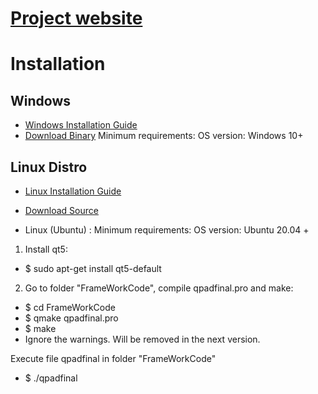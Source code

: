 # [Project website](https://udaanproject.org)

# Installation


## Windows 
- [Windows Installation Guide](https://docs.google.com/document/d/16P1UZ2t1Dd8qhAsl2UqL5hTkrsOkBJqr/edit)
- [Download Binary](https://drive.google.com/drive/folders/1nE2-a71IeubdFPOceV9MX7rNB96Q2Skl?usp=sharing)
Minimum requirements:
OS version: Windows 10+

## Linux Distro
- [Linux Installation Guide](https://docs.google.com/document/d/15PbeYfdMl1eMypAMoqibG6Z5dxipfx_aZBSAhifTlec/edit)
- [Download Source](https://drive.google.com/drive/folders/1wgJgJgdPdbUEyFI_z9izXw1tq80p7gKR?usp=sharing)

- Linux (Ubuntu) : Minimum requirements: OS version: Ubuntu 20.04 +

1. Install qt5:
- $ sudo apt-get install qt5-default

2. Go to folder "FrameWorkCode", compile qpadfinal.pro and make:
- $ cd FrameWorkCode
- $ qmake qpadfinal.pro
- $ make
- Ignore the warnings. Will be removed in the next version.


Execute file qpadfinal in folder "FrameWorkCode"
- $ ./qpadfinal
